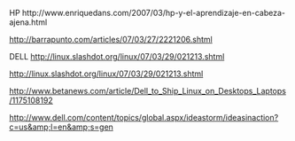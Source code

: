 <html><body><p>HP http://www.enriquedans.com/2007/03/hp-y-el-aprendizaje-en-cabeza-ajena.html



http://barrapunto.com/articles/07/03/27/2221206.shtml



DELL http://linux.slashdot.org/linux/07/03/29/021213.shtml



http://linux.slashdot.org/linux/07/03/29/021213.shtml



http://www.betanews.com/article/Dell_to_Ship_Linux_on_Desktops_Laptops/1175108192



http://www.dell.com/content/topics/global.aspx/ideastorm/ideasinaction?c=us&amp;l=en&amp;s=gen</p></body></html>